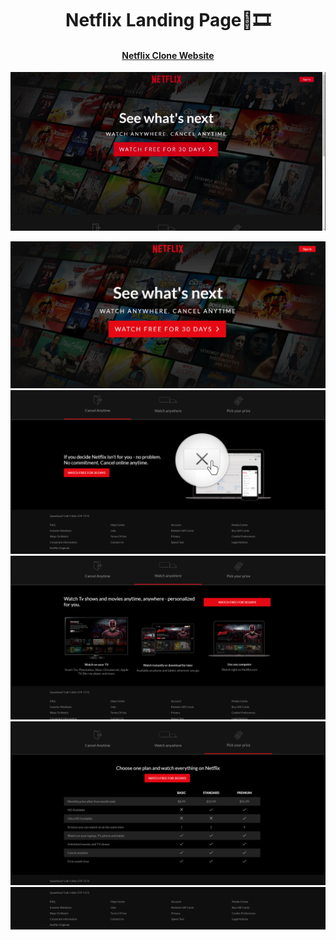 
<p align="center">
<h1 align="center">Netflix Landing Page🍿🎞️</h1>
</p>

<h4 align="center">
<a href="https://gustavojuvino.github.io/NetflixClone/">Netflix Clone Website</a></h4>


<img src = "./Imgs2/netflixclone.gif" title="img1"></img>

<img src ="./Imgs2/NetflixClone1.png" title="img2"></img>
<img src ="./Imgs2/NetflixClone2.png" title="img3"></img>
<img src ="./Imgs2/NetflixClone3.png" title="img4"></img>
<img src ="./Imgs2/NetflixClone4.png" title="img5"></img>
<img src ="./Imgs2/NetflixClone5.png" title="img6"></img>
